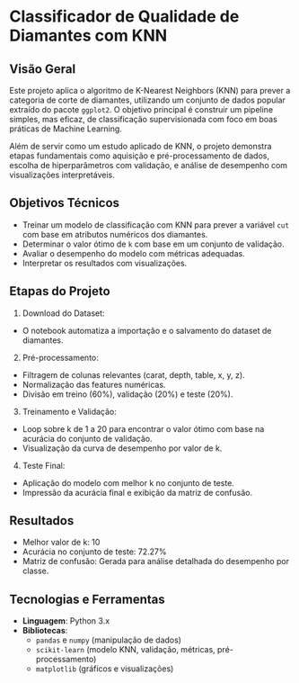 # Classificador de Qualidade de Diamantes com KNN

## Visão Geral

Este projeto aplica o algoritmo de K-Nearest Neighbors (KNN) para prever a categoria de corte de diamantes, utilizando um conjunto de dados popular extraído do pacote `ggplot2`. O objetivo principal é construir um pipeline simples, mas eficaz, de classificação supervisionada com foco em boas práticas de Machine Learning.

Além de servir como um estudo aplicado de KNN, o projeto demonstra etapas fundamentais como aquisição e pré-processamento de dados, escolha de hiperparâmetros com validação, e análise de desempenho com visualizações interpretáveis.

## Objetivos Técnicos

- Treinar um modelo de classificação com KNN para prever a variável `cut` com base em atributos numéricos dos diamantes.
- Determinar o valor ótimo de `k` com base em um conjunto de validação.
- Avaliar o desempenho do modelo com métricas adequadas.
- Interpretar os resultados com visualizações.

## Etapas do Projeto

1. Download do Dataset:
  - O notebook automatiza a importação e o salvamento do dataset de diamantes.
2. Pré-processamento:
  - Filtragem de colunas relevantes (carat, depth, table, x, y, z).
  - Normalização das features numéricas.
  - Divisão em treino (60%), validação (20%) e teste (20%).
3. Treinamento e Validação:
  - Loop sobre k de 1 a 20 para encontrar o valor ótimo com base na acurácia do conjunto de validação.
  - Visualização da curva de desempenho por valor de k.
4. Teste Final:
  - Aplicação do modelo com melhor k no conjunto de teste.
  - Impressão da acurácia final e exibição da matriz de confusão.

## Resultados

- Melhor valor de k: 10
- Acurácia no conjunto de teste: 72.27%
- Matriz de confusão: Gerada para análise detalhada do desempenho por classe.

## Tecnologias e Ferramentas

- **Linguagem**: Python 3.x  
- **Bibliotecas**:
  - `pandas` e `numpy` (manipulação de dados)
  - `scikit-learn` (modelo KNN, validação, métricas, pré-processamento)
  - `matplotlib` (gráficos e visualizações)
